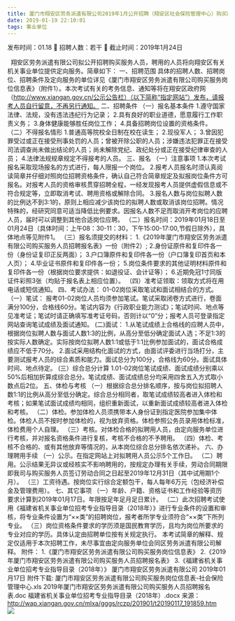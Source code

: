 ```yaml
---
title: 厦门市翔安区劳务派遣有限公司2019年1月公开招聘（翔安区社会保险管理中心）购买服务人员简章
date: 2019-01-19 22:10:01
tags: 事业单位
---
```

发布时间：01.18   🌟   招聘人数：若干   🌈   截止时间：2019年1月24日
<!-- more -->

 
翔安区劳务派遣有限公司拟公开招聘购买服务人员，聘用的人员将向翔安区有关机关事业单位提供定向服务。简章如下：
一、招聘范围
具体的招聘人数、招聘岗位、招聘条件及定向服务的单位详见《厦门市翔安区劳务派遣有限公司购买服务岗位信息表》（附件1）。本次考试有关的考务信息、通知等将在翔安区政府网（http://www.xiangan.gov.cn/公示公告栏）（以下简称“指定网站”）发布，请报考人员自行留意，不再另行通知。
二、招聘条件
（一）报名基本条件
1.遵守国家法律、法规，没有违法违纪行为记录；
2.具有良好的职业道德，愿意履行工作职责义务；
3.身体健康能够胜任岗位工作；
4.具备招聘岗位设置的资格条件。
（二）不得报名情形
1.普通高等院校全日制在校在读生；
2.现役军人；
3.曾因犯罪受过或正在接受刑事处罚的人员；曾被开除公职的人员；涉嫌违法犯罪正在接受司法调查尚未做出结论的人员；尚未解除党纪、政纪处分或正在接受纪律审查的人员；
4.法律法规规章规定不得报考的人员。
三、报名
（一）注意事项
1.本次考试报名采取现场报名的方式进行，每人限报一个岗位。
2.报考人员报名时须认真阅读简章并仔细对照岗位招聘资格条件，确认自己符合简章规定及拟报岗位条件方可报名。对报考人员的资格审核贯穿招聘全程，一经发现报考人员提供虚假信息或不符合规定等，立即取消考试、聘用资格或解除合同。
3.报名人数与岗位拟聘人数的比例达不到3:1的，原则上相应减少该岗位的拟聘人数或取消该岗位招聘。情况特殊的，经研究同意可适当降低比例要求。因报名人数不足而取消开考岗位的应聘人员，届时可以调整到其他合适岗位应聘。
（二）报名时间：2019年01月18日至01月24日（具体时间：上午08：30-11：30，下午15:00-17:00,节假日除外），具体地点等见附件1。
（三）报名须提交的材料：
1.《2019年厦门市翔安区劳务派遣有限公司购买服务人员招聘报名表》一份（附件2）;
2.身份证原件和复印件各一份（身份证复印正反两面）；
3.户口簿原件和复印件各一份（户口簿复印首页和本人页）；
4.毕业证书原件和复印件各一份；
5.岗位条件要求的其他证明材料原件和复印件各一份（根据岗位要求提供：如退役证、会计证等）；
6.近期免冠1寸同版证件彩照3张（均贴于报名表上相应位置）。
（四）准考证领取：领取方式将在用电话或短信通知。
四、考试办法：
01-02岗位采取笔试和面试相结合的方式。
（一）笔试：
报考01-02岗位人员均须参加笔试。笔试采取闭卷方式进行，卷面满分100分，合格线60分。笔试内容为《行政职业能力测试》；笔试时间、地点等见准考证；笔试时请正确填写准考证号码，否则计以“0”分；报考人员可登录指定网站查询笔试成绩及面试通知。
(二)面试：
1.从笔试成绩上合格线的应聘人员中，根据岗位拟聘人数与面试人数1:3的比例，从高分至低分确定面试人选；不足1:3的按实际人数确定。实际按岗位拟聘人数1:1或低于1:1比例参加面试的，面试合格成绩应不低于70分。
2.面试采用结构化面试的方式，由面试评委进行当场打分，主要测试报考人员的综合素质和能力。面试总分为100分，合格线为60分。面试具体时间、地点待定。
(三）综合总分计算
1.01-02岗位笔试成绩、面试成绩分别乘以50%后相加折算成综合总分。笔试成绩、面试成绩总分均采用四舍五入方式取小数点后2位。
五、体检与考核
（一）根据综合总分排名顺序，按与岗位拟招聘人数1:1的比例从高分至低分确定。综合总分相同者，取笔试成绩较高者进入体检和考核；如果笔试面试成绩均相同，组织重新面试，以重新面试成绩较高者进入体检和考核。
（二）体检。参加体检人员须携带本人身份证到指定医院参加集中体检。体检人员不按时参加体检的，视为放弃资格。体检参照公务员录用体检标准，体检费用个人自理。
（三）考核。对体检合格的拟聘用人员，由定向服务单位进行考核，并对报名资格条件进行复核，考核不合格的不予聘用。
（四）体检、考核不合格的、或有其他放弃等情况的，从本岗位综合总分排名依次递补。
六、办理聘用手续
（一）公示。在指定网站上对拟聘用人员公示5个工作日。
（二）聘用。公示结果无异议或经核实不影响聘用的，按规定办理有关手续，劳动合同期限即我司与购买服务人员签订劳动合同之日起至2019年12月31日（其中试用期1个月）。
（三）工资待遇。按岗位实行综合定额包干，每人每年6万元（包经济补偿金及管理费用）。
七、其它事项
（一）年龄、户籍、资格证书和工作经验等资历要求计算到2019年01月17日。年限按足年足月足日累计。
（二）此次招聘考试使用《福建省机关事业单位招考专业指导目录（2018年）》进行专业条件的设置和审核，将专业条件设置为“××类”的招聘岗位，报考者所学专业须符合“××类”下所列专业。
（三）岗位资格条件要求的学历须是国民教育学历，且均为岗位所要求的专业对应的学历。具体认定由招聘单位按有关规定执行。
本考试简章的解释、规定仅适用于本次招聘工作，未尽事宜由定向服务单位会同区劳务派遣有限公司解释。
附件：
1.《厦门市翔安区劳务派遣有限公司购买服务岗位信息表》
2.《2019年厦门市翔安区劳务派遣有限公司购买服务人员招聘报名表》
3.《福建省机关事业单位招考专业指导目录（2018年）》
厦门市翔安区劳务派遣有限公司
2019年01月17日
附件下载:
厦门市翔安区劳务派遣有限公司购买服务岗位信息表-社会保险管理中心.xls
2019年厦门市翔安区劳务派遣有限公司购买服务人员招聘报名表.doc
福建省机关事业单位招考专业指导目录（2018年）.docx
来源：
http://wap.xiangan.gov.cn/mlxa/gggs/rczp/201901/t20190117_191859.htm
 
 ![](https://cdn.weiweiblog.cn/20181015134814.png)